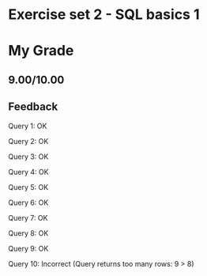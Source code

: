 # Exercise set 2 - SQL basics 1

# My Grade
## 9.00/10.00

## Feedback
Query 1: OK

Query 2: OK

Query 3: OK

Query 4: OK

Query 5: OK

Query 6: OK

Query 7: OK

Query 8: OK

Query 9: OK

Query 10: Incorrect (Query returns too many rows: 9 > 8)
